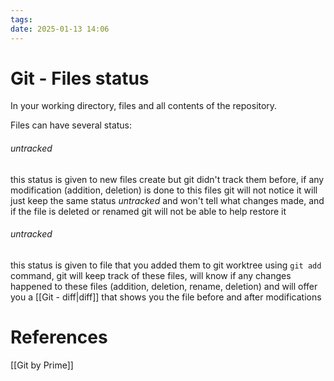 ```yaml
---
tags: 
date: 2025-01-13 14:06
---
```

# Git - Files status
In your working directory, files and all contents of the repository.

Files can have several status:
###### untracked
this status is given to new files create but git didn't track them before, if any modification (addition, deletion) is done to this files git will not notice it will just keep the same status *untracked* and won't tell what changes made, and if the file is deleted or renamed git will not be able to help restore it
###### untracked
this status is given to file that you added them to git worktree using `git add` command, git will keep track of these files, will know if any changes happened to these files (addition, deletion, rename, deletion) and will offer you a [[Git - diff|diff]] that shows you the file before and after modifications


# References
[[Git by Prime]]
